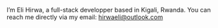 I’m Eli Hirwa, a full-stack developper based in Kigali, Rwanda.
You can reach me directly via my email: hirwaeli@outlook.com


